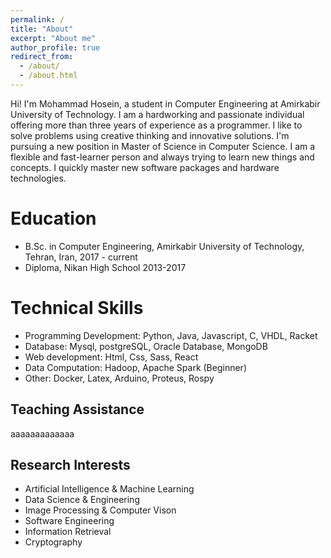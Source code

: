 ```yaml
---
permalink: /
title: "About"
excerpt: "About me"
author_profile: true
redirect_from: 
  - /about/
  - /about.html
---
```


Hi! I'm Mohammad Hosein, a student in Computer Engineering at Amirkabir University of Technology. I am a hardworking and passionate individual offering more than three years of experience as a programmer. I like to solve problems using creative thinking and innovative solutions. I'm pursuing a new position in Master of Science in Computer Science. I am a flexible and fast-learner person and always trying to learn new things and concepts. I quickly master new software packages and hardware technologies.

Education
======
* B.Sc. in Computer Engineering, Amirkabir University of Technology, Tehran, Iran, 2017 - current
* Diploma, Nikan High School 2013-2017

Technical Skills
======
* Programming Development: Python, Java, Javascript, C, VHDL, Racket
* Database: Mysql, postgreSQL, Oracle Database, MongoDB
* Web development: Html, Css, Sass, React
* Data Computation: Hadoop, Apache Spark (Beginner)
* Other: Docker, Latex, Arduino, Proteus, Rospy


Teaching Assistance
------
aaaaaaaaaaaaa


Research Interests
------
* Artificial Intelligence & Machine Learning
* Data Science & Engineering
* Image Processing & Computer Vison
* Software Engineering
* Information Retrieval
* Cryptography

